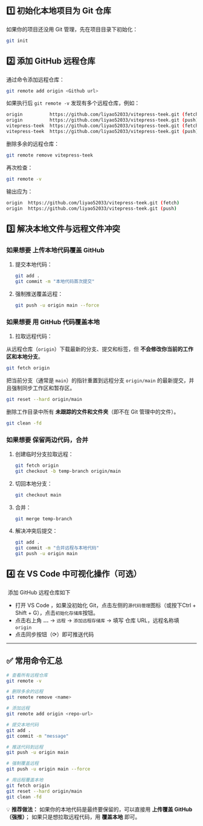 ## 1️⃣ 初始化本地项目为 Git 仓库

如果你的项目还没用 Git 管理，先在项目目录下初始化：

```sh
git init
```

## 2️⃣ 添加 GitHub 远程仓库

通过命令添加远程仓库：

```sh
git remote add origin <Github url>
```

如果执行后 `git remote -v` 发现有多个远程仓库，例如：

```sh
origin          https://github.com/liyao52033/vitepress-teek.git (fetch)
origin          https://github.com/liyao52033/vitepress-teek.git (push)
vitepress-teek  https://github.com/liyao52033/vitepress-teek.git (fetch)
vitepress-teek  https://github.com/liyao52033/vitepress-teek.git (push)
```

删除多余的远程仓库：

```sh
git remote remove vitepress-teek
```

再次检查：

```sh
git remote -v
```

输出应为：

```sh
origin  https://github.com/liyao52033/vitepress-teek.git (fetch)
origin  https://github.com/liyao52033/vitepress-teek.git (push)
```

## 3️⃣ 解决本地文件与远程文件冲突

### 如果想要 **上传本地代码覆盖 GitHub**

1. 提交本地代码：

   ```sh
   git add .
   git commit -m "本地代码首次提交"
   ```

2. 强制推送覆盖远程：

   ```sh
   git push -u origin main --force
   ```



### 如果想要 **用 GitHub 代码覆盖本地**

1. 拉取远程代码：

从远程仓库（`origin`）下载最新的分支、提交和标签，但 **不会修改你当前的工作区和本地分支**。

```sh
git fetch origin
```

把当前分支（通常是 `main`）的指针重置到远程分支 `origin/main` 的最新提交，并且强制同步工作区和暂存区。

```sh
git reset --hard origin/main
```

删除工作目录中所有 **未跟踪的文件和文件夹**（即不在 Git 管理中的文件）。

```sh
git clean -fd
```



### 如果想要 **保留两边代码，合并**

1. 创建临时分支拉取远程：

   ```sh
   git fetch origin
   git checkout -b temp-branch origin/main
   ```

2. 切回本地分支：

   ```sh
   git checkout main
   ```

3. 合并：

   ```sh
   git merge temp-branch
   ```

4. 解决冲突后提交：

   ```sh
   git add .
   git commit -m "合并远程与本地代码"
   git push -u origin main
   ```

## 4️⃣ 在 VS Code 中可视化操作（可选）

​      添加 GitHub 远程仓库如下

- 打开 VS Code ，如果没初始化 Git，点击左侧的`源代码管理`图标（或按下Ctrl + Shift + G），点击`初始化存储库`按钮。﻿
- 点击右上角 **…** → `远程` → `添加远程存储库` → 填写 仓库 URL，远程名称填 `origin`
- 点击同步按钮（⟳）即可推送代码

------

## ✅ 常用命令汇总

```sh
# 查看所有远程仓库
git remote -v

# 删除多余的远程
git remote remove <name>

# 添加远程
git remote add origin <repo-url>

# 提交本地代码
git add .
git commit -m "message"

# 推送代码到远程
git push -u origin main

# 强制覆盖远程
git push -u origin main --force

# 用远程覆盖本地
git fetch origin
git reset --hard origin/main
git clean -fd
```

💡 **推荐做法：**
 如果你的本地代码是最终要保留的，可以直接用 **上传覆盖 GitHub（强推）**；
 如果只是想拉取远程代码，用 **覆盖本地** 即可。